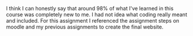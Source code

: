 I think I can honestly say that around 98% of what I've learned in this course was completely new to me. I had not idea what coding really meant and included.
For this assignment I referenced the assignment steps on moodle and my previous assignments to create the final website. 
